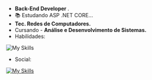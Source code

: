 - <strong> Back-End Developer </strong>.
- 📚 Estudando ASP .NET CORE...
- <strong>Tec. Redes de Computadores.</strong> 
- Cursando - <strong>Análise e Desenvolvimento de Sistemas.</strong>
- Habilidades:

![My Skills](https://skillicons.dev/icons?i=php,mysql,cs,html,css,js,bootstrap)

- Social:

[![My Skills](https://skillicons.dev/icons?i=instagram)](https://instagram.com/gabriel_pacific) 
